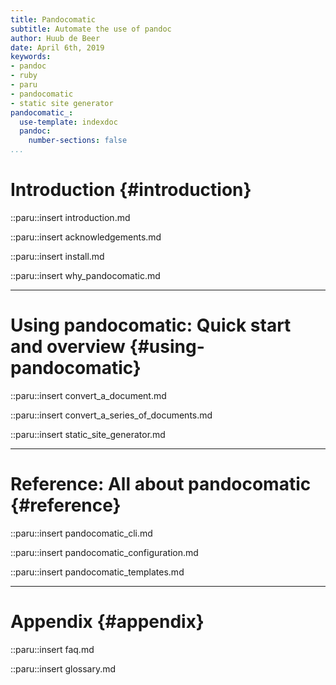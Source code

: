 ```yaml
---
title: Pandocomatic
subtitle: Automate the use of pandoc
author: Huub de Beer
date: April 6th, 2019
keywords:
- pandoc
- ruby
- paru
- pandocomatic
- static site generator
pandocomatic_:
  use-template: indexdoc
  pandoc:
    number-sections: false
...
```


# Introduction {#introduction}

::paru::insert introduction.md

::paru::insert acknowledgements.md

::paru::insert install.md

::paru::insert why_pandocomatic.md

------------------------------------------

# Using pandocomatic: Quick start and overview {#using-pandocomatic}

::paru::insert convert_a_document.md

::paru::insert convert_a_series_of_documents.md

::paru::insert static_site_generator.md

------------------------------------------

# Reference: All about pandocomatic {#reference}

::paru::insert pandocomatic_cli.md

::paru::insert pandocomatic_configuration.md

::paru::insert pandocomatic_templates.md

------------------------------------------

# Appendix {#appendix}

::paru::insert faq.md

::paru::insert glossary.md
